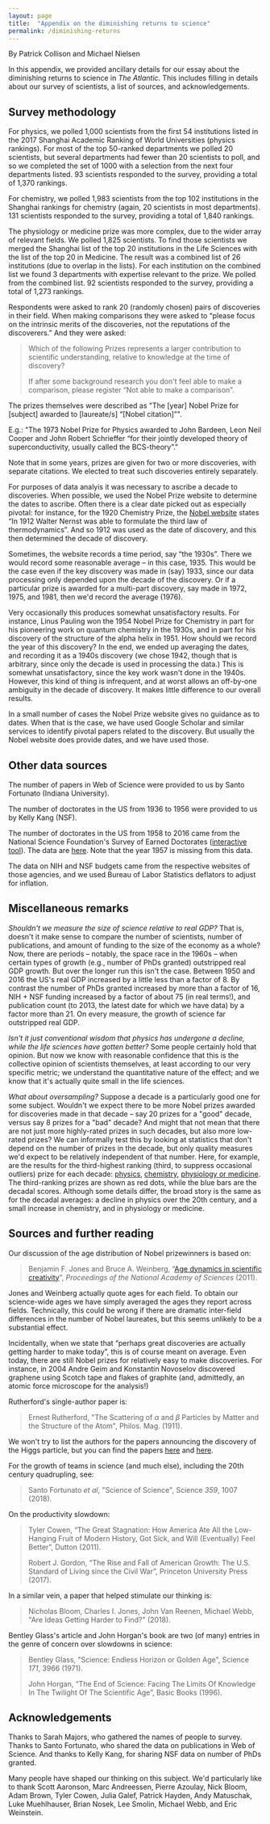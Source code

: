 ```yaml
---
layout: page
title:  "Appendix on the diminishing returns to science"
permalink: /diminishing-returns
---
```

By Patrick Collison and Michael Nielsen

In this appendix, we provided ancillary details for our essay about
the diminishing returns to science in _The Atlantic_. This includes
filling in details about our survey of scientists, a list of sources,
and acknowledgements.

## Survey methodology

For physics, we polled 1,000 scientists from the first 54 institutions
listed in the 2017 Shanghai Academic Ranking of World Universities
(physics rankings).  For most of the top 50-ranked departments we
polled 20 scientists, but several departments had fewer than 20
scientists to poll, and so we completed the set of 1000 with a
selection from the next four departments listed. 93 scientists
responded to the survey, providing a total of 1,370 rankings.

For chemistry, we polled 1,983 scientists from the top 102
institutions in the Shanghai rankings for chemistry (again, 20
scientists in most departments). 131 scientists responded to the
survey, providing a total of 1,840 rankings.

The physiology or medicine prize was more complex, due to the wider
array of relevant fields. We polled 1,825 scientists.  To find those
scientists we merged the Shanghai list of the top 20 institutions in
the Life Sciences with the list of the top 20 in Medicine.  The result
was a combined list of 26 institutions (due to overlap in the lists).
For each institution on the combined list we found 3 departments with
expertise relevant to the prize.  We polled from the combined list. 92
scientists responded to the survey, providing a total of 1,273
rankings.

Respondents were asked to rank 20 (randomly chosen) pairs of
discoveries in their field.  When making comparisons they were asked
to &ldquo;please focus on the intrinsic merits of the discoveries, not
the reputations of the discoverers.&rdquo;  And they were asked:

> Which of the following Prizes represents a larger contribution to
> scientific understanding, relative to knowledge at the time of
> discovery?
>
> If after some background research you don't feel able to
> make a comparison, please register &ldquo;Not able to make a
> comparison&rdquo;.

The prizes themselves were described as "The [year] Nobel Prize for
[subject] awarded to [laureate/s] &ldquo;[Nobel citation]&rdquo;".

E.g.: "The 1973 Nobel Prize for Physics awarded to John Bardeen, Leon
Neil Cooper and John Robert Schrieffer &ldquo;for their jointly
developed theory of superconductivity, usually called the
BCS-theory&rdquo;."

Note that in some years, prizes are given for two or more discoveries,
with separate citations.  We elected to treat such discoveries
entirely separately.

For purposes of data analyis it was necessary to ascribe a decade to
discoveries.  When possible, we used the Nobel Prize website to
determine the dates to ascribe. Often there is a clear date picked out
as especially pivotal: for instance, for the 1920 Chemistry Prize, the
<a
href="https://www.nobelprize.org/nobel_prizes/chemistry/laureates/1920/nernst-facts.html">Nobel
website</a> states &ldquo;In 1912 Walter Nernst was able to formulate
the third law of thermodynamics&rdquo;. And so 1912 was used as the
date of discovery, and this then determined the decade of discovery.

Sometimes, the website records a time period, say &ldquo;the
1930s&rdquo;. There we would record some reasonable average &ndash;
in this case, 1935. This would be the case even if the key discovery
was made in (say) 1933, since our data processing only depended upon
the decade of the discovery. Or if a particular prize is awarded for
a multi-part discovery, say made in 1972, 1975, and 1981, then we'd
record the average (1976).
  
Very occasionally this produces somewhat unsatisfactory results. For
instance, Linus Pauling won the 1954 Nobel Prize for Chemistry in part
for his pioneering work on quantum chemistry in the 1930s, and in part
for his discovery of the structure of the alpha helix in
1951. How should we record the year of this discovery? In the end, we
ended up averaging the dates, and recording it as a 1940s discovery
(we chose 1942, though that is arbitrary, since only the decade is
used in processing the data.) This is somewhat unsatisfactory, since
the key work wasn't done in the 1940s. However, this kind of thing
is infrequent, and at worst allows an off-by-one ambiguity in the
decade of discovery. It makes little difference to our overall
results.

In a small number of cases the Nobel Prize website gives no guidance
as to dates. When that is the case, we have used Google Scholar and
similar services to identify pivotal papers related to the
discovery. But usually the Nobel website does provide dates, and we
have used those.

## Other data sources

The number of papers in Web of Science were provided to us by Santo
Fortunato (Indiana University). 

The number of doctorates in the US from 1936 to 1956 were provided to
us by Kelly Kang (NSF).

The number of doctorates in the US from 1958 to 2016 came from the
National Science Foundation's Survey of Earned Doctorates (<a
href="https://ncsesdata.nsf.gov/ids/sed">interactive tool</a>). The
data are <a href="assets/drs/NSF1958.csv">here</a>.  Note that the year
1957 is missing from this data. 

The data on NIH and NSF budgets came from the respective websites of
those agencies, and we used Bureau of Labor Statistics deflators to
adjust for inflation.

## Miscellaneous remarks

*Shouldn't we measure the size of science relative to real GDP?* That
is, doesn't it make sense to compare the number of scientists, number
of publications, and amount of funding to the size of the economy as a
whole?  Now, there are periods &ndash; notably, the space race in the
1960s &ndash; when certain types of growth (e.g., number of PhDs
granted) outstripped real GDP growth. But over the longer run this
isn't the case.  Between 1950 and 2016 the US's real GDP increased by
a little less than a factor of 8. By contrast the number of PhDs
granted increased by more than a factor of 16, NIH + NSF funding
increased by a factor of about 75 (in real terms!), and publication
count (to 2013, the latest date for which we have data) by a factor
more than 21. On every measure, the growth of science far outstripped
real GDP. 

*Isn't it just conventional wisdom that physics has undergone a
decline, while the life sciences have gotten better?* Some people
certainly hold that opinion. But now we know with reasonable
confidence that this is the collective opinion of scientists
themselves, at least according to our very specific metric; we
understand the quantitative nature of the effect; and we know that
it's actually quite small in the life sciences.

*What about oversampling?* Suppose a decade is a particularly good one
for some subject.  Wouldn't we expect there to be more Nobel prizes
awarded for discoveries made in that decade &ndash; say 20 prizes for
a "good" decade, versus say 8 prizes for a "bad" decade? And might
that not mean that there are not just more highly-rated prizes in such
decades, but also more low-rated prizes? We can informally test this
by looking at statistics that don't depend on the number of prizes in
the decade, but only quality measures we'd expect to be relatively
independent of that number. Here, for example, are the results for the
third-highest ranking (third, to suppress occasional outliers) prize
for each decade: <a
href="assets/drs/physics_results_graph_full.png">physics</a>, <a
href="assets/drs/chemistry_results_graph_full.png">chemistry</a>, <a
href="assets/drs/medicine_results_graph_full.png">physiology or
medicine</a>. The third-ranking prizes are shown as red dots, while
the blue bars are the decadal scores.  Although some details differ,
the broad story is the same as for the decadal averages: a decline in
physics over the 20th century, and a small increase in chemistry, and
in physiology or medicine.

## Sources and further reading

Our discussion of the age distribution of Nobel prizewinners is
based on:

> Benjamin F. Jones and Bruce A. Weinberg, &ldquo;<a
> href="http://www.pnas.org/content/108/47/18910">Age dynamics in
> scientific creativity</a>&rdquo;, _Proceedings of the National
> Academy of Sciences_ (2011).
  
Jones and Weinberg actually quote ages for each field. To obtain our
science-wide ages we have simply averaged the ages they report across
fields. Technically, this could be wrong if there are dramatic
inter-field differences in the number of Nobel laureates, but this
seems unlikely to be a substantial effect. 

Incidentally, when we state that &ldquo;perhaps great discoveries are
actually getting harder to make today&rdquo;, this is of course meant
on average. Even today, there are still Nobel prizes for relatively
easy to make discoveries. For instance, in 2004 Andre Geim and
Konstantin Novoselov discovered graphene using Scotch tape and flakes
of graphite (and, admittedly, an atomic force microscope for the
analysis!)

Rutherford's single-author paper is:

> Ernest Rutherford, "The Scattering of <em>&alpha;</em> and
> <em>&beta;</em> Particles by Matter and the Structure of the Atom",
> Philos. Mag. (1911).

We won't try to list the authors for the papers announcing the
discovery of the Higgs particle, but you can find the
papers <a href="https://arxiv.org/abs/1207.7214">here</a>
and <a href="https://arxiv.org/abs/1207.7235">here</a>.

For the growth of teams in science (and much else), including the 20th
century quadrupling, see:

> Santo Fortunato _et al_, "Science of Science", Science *359*, 1007
> (2018).

On the productivity slowdown:

> Tyler Cowen, &ldquo;The Great Stagnation: How America Ate All the
> Low-Hanging Fruit of Modern History, Got Sick, and Will (Eventually)
> Feel Better&rdquo;, Dutton (2011).
>
> Robert J. Gordon, &ldquo;The Rise and Fall of American Growth: The
> U.S. Standard of Living since the Civil War&rdquo;, Princeton
> University Press (2017).

In a similar vein, a paper that helped stimulate our thinking is:

> Nicholas Bloom, Charles I. Jones, John Van Reenen, Michael Webb,
> "Are Ideas Getting Harder to Find?" (2018).

Bentley Glass's article and John Horgan's book are two (of many)
entries in the genre of concern over slowdowns in science:

> Bentley Glass, "Science: Endless Horizon or Golden Age", Science
> *171*, 3966 (1971).
>
> John Horgan, &ldquo;The End of Science: Facing The Limits Of
> Knowledge In The Twilight Of The Scientific Age&rdquo;, Basic Books
> (1996).

## Acknowledgements

Thanks to Sarah Majors, who gathered the names of people to
survey. Thanks to Santo Fortunato, who shared the data on
publications in Web of Science.  And thanks to Kelly Kang, for
sharing NSF data on number of PhDs granted.

Many people have shaped our thinking on this subject. We'd
particularly like to thank Scott Aaronson, Marc Andreessen, Pierre
Azoulay, Nick Bloom, Adam Brown, Tyler Cowen, Julia Galef, Patrick
Hayden, Andy Matuschak, Luke Muehlhauser, Brian Nosek, Lee Smolin,
Michael Webb, and Eric Weinstein.

